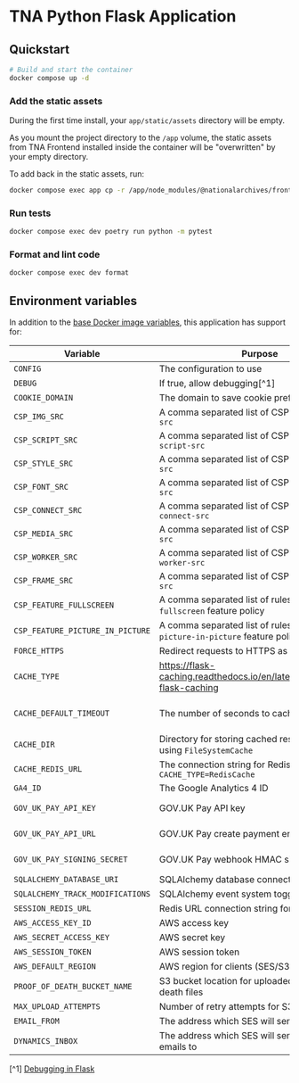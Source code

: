 # TNA Python Flask Application

## Quickstart

```sh
# Build and start the container
docker compose up -d
```

### Add the static assets

During the first time install, your `app/static/assets` directory will be empty.

As you mount the project directory to the `/app` volume, the static assets from TNA Frontend installed inside the container will be "overwritten" by your empty directory.

To add back in the static assets, run:

```sh
docker compose exec app cp -r /app/node_modules/@nationalarchives/frontend/nationalarchives/assets /app/app/static
```

### Run tests

```sh
docker compose exec dev poetry run python -m pytest
```

### Format and lint code

```sh
docker compose exec dev format
```

## Environment variables

In addition to the [base Docker image variables](https://github.com/nationalarchives/docker/blob/main/docker/tna-python/README.md#environment-variables), this application has support for:

| Variable                         | Purpose                                                                     | Default                                                   |
| -------------------------------- | --------------------------------------------------------------------------- | --------------------------------------------------------- |
| `CONFIG`                         | The configuration to use                                                    | `config.Production`                                       |
| `DEBUG`                          | If true, allow debugging[^1]                                                | `False`                                                   |
| `COOKIE_DOMAIN`                  | The domain to save cookie preferences against                               | _none_                                                    |
| `CSP_IMG_SRC`                    | A comma separated list of CSP rules for `img-src`                           | `'self'`                                                  |
| `CSP_SCRIPT_SRC`                 | A comma separated list of CSP rules for `script-src`                        | `'self'`                                                  |
| `CSP_STYLE_SRC`                  | A comma separated list of CSP rules for `style-src`                         | `'self'`                                                  |
| `CSP_FONT_SRC`                   | A comma separated list of CSP rules for `font-src`                          | `'self'`                                                  |
| `CSP_CONNECT_SRC`                | A comma separated list of CSP rules for `connect-src`                       | `'self'`                                                  |
| `CSP_MEDIA_SRC`                  | A comma separated list of CSP rules for `media-src`                         | `'self'`                                                  |
| `CSP_WORKER_SRC`                 | A comma separated list of CSP rules for `worker-src`                        | `'self'`                                                  |
| `CSP_FRAME_SRC`                  | A comma separated list of CSP rules for `frame-src`                         | `'self'`                                                  |
| `CSP_FEATURE_FULLSCREEN`         | A comma separated list of rules for the `fullscreen` feature policy         | `'self'`                                                  |
| `CSP_FEATURE_PICTURE_IN_PICTURE` | A comma separated list of rules for the `picture-in-picture` feature policy | `'self'`                                                  |
| `FORCE_HTTPS`                    | Redirect requests to HTTPS as part of the CSP                               | _none_                                                    |
| `CACHE_TYPE`                     | https://flask-caching.readthedocs.io/en/latest/#configuring-flask-caching   | _none_                                                    |
| `CACHE_DEFAULT_TIMEOUT`          | The number of seconds to cache pages for                                    | production: `300`, staging: `60`, develop: `0`, test: `0` |
| `CACHE_DIR`                      | Directory for storing cached responses when using `FileSystemCache`         | `/tmp`                                                    |
| `CACHE_REDIS_URL`                | The connection string for Redis when using `CACHE_TYPE=RedisCache`          | _none_                                                    |
| `GA4_ID`                         | The Google Analytics 4 ID                                                   | _none_                                                    |
| `GOV_UK_PAY_API_KEY`             | GOV.UK Pay API key                                                          | _none_ (required for payments)                            |
| `GOV_UK_PAY_API_URL`             | GOV.UK Pay create payment endpoint URL                                      | _none_ (required for payments)                            |
| `GOV_UK_PAY_SIGNING_SECRET`      | GOV.UK Pay webhook HMAC signing secret                                      | _none_ (required for webhooks)                            |
| `SQLALCHEMY_DATABASE_URI`        | SQLAlchemy database connection string                                       | _none_ (required)                                         |
| `SQLALCHEMY_TRACK_MODIFICATIONS` | SQLAlchemy event system toggle                                              | `False`                                                   |
| `SESSION_REDIS_URL`              | Redis URL connection string for sessions                                    | _none_                                                    |
| `AWS_ACCESS_KEY_ID`              | AWS access key                                                              | _none_                                                    |
| `AWS_SECRET_ACCESS_KEY`          | AWS secret key                                                              | _none_                                                    |
| `AWS_SESSION_TOKEN`              | AWS session token                                                           | _none_                                                    |
| `AWS_DEFAULT_REGION`             | AWS region for clients (SES/S3)                                             | _none_                                                    |
| `PROOF_OF_DEATH_BUCKET_NAME`     | S3 bucket location for uploaded proof-of-death files                        | _none_ (required for file uploads)                        |
| `MAX_UPLOAD_ATTEMPTS`            | Number of retry attempts for S3 uploads                                     | `3`                                                       |
| `EMAIL_FROM`                     | The address which SES will send emails from                                 | _none_                                                    |
| `DYNAMICS_INBOX`                 | The address which SES will send Dynamics emails to                          | _none_                                                    |

[^1] [Debugging in Flask](https://flask.palletsprojects.com/en/2.3.x/debugging/)
